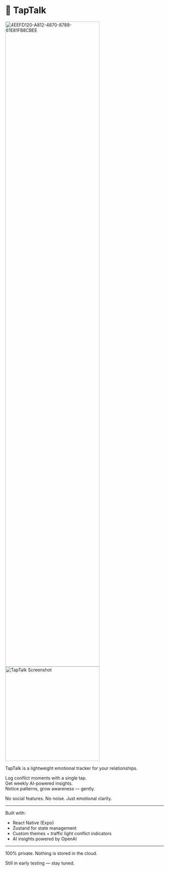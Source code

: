 # 💓 TapTalk
<img width="300" height="2046" alt="4EEFD120-A812-4870-8789-61E81FB8CBEE" src="https://github.com/user-attachments/assets/70e030f8-bcfe-41cc-824b-25860a6a8615" />
<img src="https://github.com/user-attachments/assets/41f15161-aa30-41ee-b9f4-a8f12877a563" alt="TapTalk Screenshot" width="300" />

TapTalk is a lightweight emotional tracker for your relationships.

Log conflict moments with a single tap.  
Get weekly AI-powered insights.  
Notice patterns, grow awareness — gently.

No social features. No noise. Just emotional clarity.

---

Built with:
- React Native (Expo)
- Zustand for state management
- Custom themes + traffic light conflict indicators
- AI insights powered by OpenAI

---

100% private. Nothing is stored in the cloud.

Still in early testing — stay tuned.
